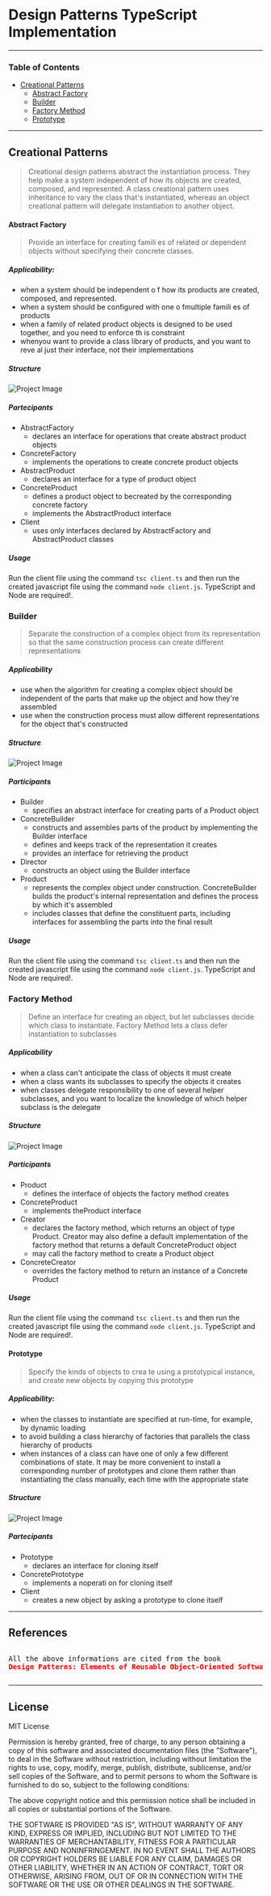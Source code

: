 # Design Patterns TypeScript Implementation

---

### Table of Contents

- [Creational Patterns](#creational-patterns)
  - [Abstract Factory](#abstract-factory)
  - [Builder](#builder)
  - [Factory Method](#factory-method)
  - [Prototype](#prototype)
---

## Creational Patterns
> Creational design patterns abstract the instantiation process. They help make a system
independent of how its objects are created, composed, and represented. A class creational
pattern uses inheritance to vary the class that's instantiated, whereas an object
creational pattern will delegate instantiation to another object. 

#### Abstract Factory
> Provide an interface for creating famili es of related or dependent objects without
specifying their concrete classes. 

##### Applicability:
- when a system should be independent o f how its products are created, composed,
and represented.
- when a system should be configured with one o fmultiple famili es of products
- when a family of related product objects is designed to be used together, and you
need to enforce th is constraint
- whenyou want to provide a class library of products, and you want to reve al just
their interface, not their implementations

##### Structure
![Project Image](./creational_patterns/img/abstract_factory.png)

##### Partecipants
- AbstractFactory
  - declares an interface for operations that create abstract product objects
- ConcreteFactory
  - implements the operations to create concrete product objects
- AbstractProduct
  - declares an interface for a type of product object
- ConcreteProduct
  - defines a product object to becreated by the corresponding concrete factory
  - implements the AbstractProduct interface                                               
- Client
  - uses only interfaces declared by AbstractFactory and AbstractProduct
classes

##### Usage

Run the client file using the command `tsc client.ts` and then run the created javascript file using the command `node client.js`. TypeScript and Node are required!.

### Builder
>Separate the construction of a complex object from its representation so that the
same construction process can create different representations

##### Applicability
- use when the algorithm for creating a complex object should be independent of the parts that make up the object and how they're assembled
- use when the construction process must allow different representations for the object that's constructed

##### Structure

![Project Image](./creational_patterns/img/builder.png)

##### Participants

- Builder
  - specifies an abstract interface for creating parts of a Product object
- ConcreteBuilder
  - constructs and assembles parts of the product by implementing the Builder
interface
  - defines and keeps track of the representation it creates
  - provides an interface for retrieving the product
- Director
  - constructs an object using the Builder interface
- Product
  - represents the complex object under construction. ConcreteBuilder builds the product's internal representation and defines the process by which it's assembled
  - includes classes that define the constituent parts, including interfaces for assembling the parts into the final result

##### Usage

Run the client file using the command `tsc client.ts` and then run the created javascript file using the command `node client.js`. TypeScript and Node are required!.

### Factory Method
>Define an interface for creating an object, but let subclasses decide which class to instantiate. Factory Method lets a class defer instantiation to subclasses

##### Applicability
- when a class can't anticipate the class of objects it must create
- when a class wants its subclasses to specify the objects it creates
- when classes delegate responsibility to one of several helper subclasses, and you want to localize the knowledge of which helper subclass is the delegate

##### Structure

![Project Image](./creational_patterns/img/factory_method.png)

##### Participants

- Product
  - defines the interface of objects the factory method creates
- ConcreteProduct
  - implements theProduct interface
- Creator
  - declares the factory method, which returns an object of type Product. Creator may also define a default implementation of the factory method that returns a default ConcreteProduct object
  - may call the factory method to create a Product object
- ConcreteCreator
  - overrides the factory method to return an instance of a Concrete Product

##### Usage

Run the client file using the command `tsc client.ts` and then run the created javascript file using the command `node client.js`. TypeScript and Node are required!.

#### Prototype
> Specify the kinds of objects to crea te using a prototypical instance, and create new objects by copying this prototype

##### Applicability:
- when the classes to instantiate are specified at run-time, for example, by dynamic loading
- to avoid building a class hierarchy of factories that parallels the class hierarchy of products
- when instances of a class can have one of only a few different combinations of state. It may be more convenient to install a corresponding number of prototypes and clone them rather than instantiating the class manually, each time with the appropriate state

##### Structure
![Project Image](./creational_patterns/img/prototype.png)

##### Partecipants
- Prototype
  - declares an interface for cloning itself
- ConcretePrototype
  - implements a noperati on for cloning itself
- Client
  - creates a new object by asking a prototype to clone itself


---

## References

<pre><p>All the above informations are cited from the book <br><b style="color: red;">Design Patterns: Elements of Reusable Object-Oriented Software</b>.</p></pre>
---

## License

MIT License

Permission is hereby granted, free of charge, to any person obtaining a copy
of this software and associated documentation files (the "Software"), to deal
in the Software without restriction, including without limitation the rights
to use, copy, modify, merge, publish, distribute, sublicense, and/or sell
copies of the Software, and to permit persons to whom the Software is
furnished to do so, subject to the following conditions:

The above copyright notice and this permission notice shall be included in all
copies or substantial portions of the Software.

THE SOFTWARE IS PROVIDED "AS IS", WITHOUT WARRANTY OF ANY KIND, EXPRESS OR
IMPLIED, INCLUDING BUT NOT LIMITED TO THE WARRANTIES OF MERCHANTABILITY,
FITNESS FOR A PARTICULAR PURPOSE AND NONINFRINGEMENT. IN NO EVENT SHALL THE
AUTHORS OR COPYRIGHT HOLDERS BE LIABLE FOR ANY CLAIM, DAMAGES OR OTHER
LIABILITY, WHETHER IN AN ACTION OF CONTRACT, TORT OR OTHERWISE, ARISING FROM,
OUT OF OR IN CONNECTION WITH THE SOFTWARE OR THE USE OR OTHER DEALINGS IN THE
SOFTWARE.

